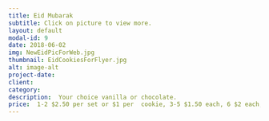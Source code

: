 ```yaml
---
title: Eid Mubarak
subtitle: Click on picture to view more.
layout: default
modal-id: 9
date: 2018-06-02
img: NewEidPicForWeb.jpg
thumbnail: EidCookiesForFlyer.jpg
alt: image-alt
project-date: 
client: 
category: 
description:  Your choice vanilla or chocolate. 
price:  1-2 $2.50 per set or $1 per  cookie, 3-5 $1.50 each, 6 $2 each, 7 $4 per set or $1.50 per cookie, 8-9 $2 per cookie ; One Dozen in Mixed Sizes - $15  (Free  delivery with order of $25 or more)
---
```

